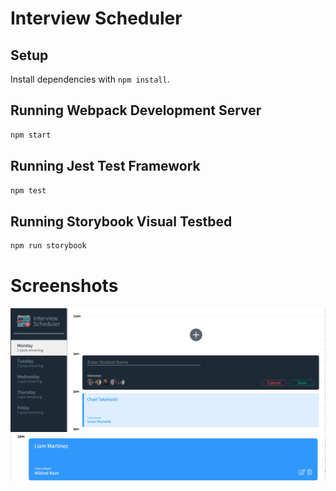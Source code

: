 # Interview Scheduler

## Setup

Install dependencies with `npm install`.

## Running Webpack Development Server

```sh
npm start
```

## Running Jest Test Framework

```sh
npm test
```

## Running Storybook Visual Testbed

```sh
npm run storybook
```

# Screenshots
!["Appointment sample view and form"](https://github.com/fltfx/scheduler/blob/master/docs/appointment-view-form.png)
!["Appointment edit and delete"](https://github.com/fltfx/scheduler/blob/master/docs/appointment-edit-delete.png)
